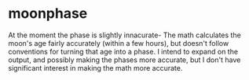 # moonphase
At the moment the phase is slightly innacurate- The math calculates the moon's age fairly accurately (within a few hours), but doesn't follow conventions for turning that age into a phase. I intend to expand on the output, and possibly making the phases more accurate, but I don't have significant interest in making the math more accurate.
